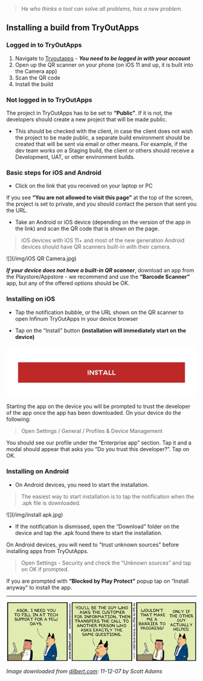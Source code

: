 > *He who thinks a tool can solve all problems, has a new problem.*

## Installing a build from TryOutApps

### Logged in to TryOutApps

1. Navigate to [Tryoutapps](https://infinum.tryoutapps.com/) - ***You need to be logged in with your account***
1. Open up the QR scanner on your phone (on iOS 11 and up, it is built into the Camera app)
1. Scan the QR code
1. Install the build

### Not logged in to TryOutApps

The project in TryOutApps has to be set to **“Public”**. If it is not, the developers should create a new project that will be made public.

- This should be checked with the client, in case the client does not wish the project to be made public, a separate build environment should be created that will be sent via email or other means. For example, if the dev team works on a Staging build, the client or others should receive a Development, UAT, or other environment builds.

### Basic steps for iOS and Android

* Click on the link that you received on your laptop or PC

If you see **“You are not allowed to visit this page”** at the top of the screen, the project is set to private, and you should contact the person that sent you the URL.

* Take an Android or iOS device (depending on the version of the app in the link) and scan the QR code that is shown on the page. 
	
> iOS devices with iOS 11+ and most of the new generation Android devices should have QR scanners built-in with their camera.

![](/img/iOS QR Camera.jpg)

***If your device does not have a built-in QR scanner***, download an app from the Playstore/Appstore - we recommend and use the **“Barcode Scanner”** app, but any of the offered options should be OK.

### Installing on iOS

* Tap the notification bubble, or the URL shown on the QR scanner to open Infinum TryOutApps in your device browser

* Tap on the “Install” button **(installation will immediately start on the device)**

![](/img/Installbutton.jpg)

Starting the app on the device you will be prompted to trust the developer of the app once the app has been downloaded. On your device do the following:

> Open Settings / General / Profiles & Device Management

You should see our profile under the “Enterprise app” section. Tap it and a modal should appear that asks you “Do you trust this developer?”. Tap on OK.

### Installing on Android

* On Android devices, you need to start the installation.

> The easiest way to start installation is to tap the notification when the .apk file is downloaded.

![](/img/install apk.jpg)

* If the notification is dismissed, open the “Download” folder on the device and tap the .apk found there to start the installation.

On Android devices, you will need to "trust unknown sources" before installing apps from TryOutApps. 

> Open Settings - Security and check the “Unknown sources” and tap on OK if prompted.

If you are prompted with **“Blocked by Play Protect”** popup tap on “Install anyway” to install the app. 

---

![Appbot review message in Slack](/img/dilbert-appbot-article.gif)

*Image downloaded from [dilbert.com](https://dilbert.com/strip/2021-12-09): 11-12-07 by Scott Adams*
